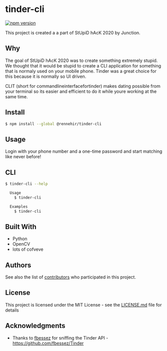 # tinder-cli

[![npm version](https://badge.fury.io/js/%40rennehir%2Ftinder-cli.svg)](https://badge.fury.io/js/%40rennehir%2Ftinder-cli)

This project is created a a part of StUpiD hAcK 2020 by Junction.

## Why

The goal of StUpiD hAcK 2020 was to create something extremely stupid. We thought that it would be stupid to create a CLI application for something that is normaly used on your mobile phone. Tinder was a great choice for this because it is normally so UI driven.

CLIT (short for commandlineinterfacefortinder) makes dating possible from your terminal so its easier and efficient to do it while youre working at the same time.

## Install

```bash
$ npm install --global @rennehir/tinder-cli
```

## Usage

Login with your phone number and a one-time password and start matching like never before!

## CLI

```bash
$ tinder-cli --help

  Usage
    $ tinder-cli

  Examples
    $ tinder-cli
```

## Built With

- Python
- OpenCV
- lots of cofveve

## Authors

See also the list of [contributors](https://github.com/rennehir/tinder-cli/graphs/contributors) who participated in this project.

## License

This project is licensed under the MIT License - see the [LICENSE.md](LICENSE.md) file for details

## Acknowledgments

- Thanks to [fbessez](https://github.com/fbessez) for sniffing the Tinder API - https://github.com/fbessez/Tinder
